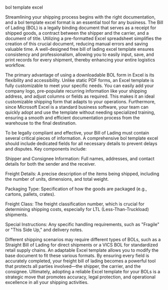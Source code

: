 bol template excel


Streamlining your shipping process begins with the right documentation, and a bol template excel format is an essential tool for any business. The Bill of Lading (BOL) is a legally binding document that serves as a receipt for shipped goods, a contract between the shipper and the carrier, and a document of title. Utilizing a pre-formatted Excel spreadsheet simplifies the creation of this crucial document, reducing manual errors and saving valuable time. A well-designed free bill of lading excel template ensures consistency and professionalism, allowing you to easily input, save, and print records for every shipment, thereby enhancing your entire logistics workflow.



The primary advantage of using a downloadable BOL form in Excel is its flexibility and accessibility. Unlike static PDF forms, an Excel template is fully customizable to meet your specific needs. You can easily add your company logo, pre-populate recurring information like your shipping address, and adjust columns or fields as required. This makes it an ideal customizable shipping form that adapts to your operations. Furthermore, since Microsoft Excel is a standard business software, your team can quickly adopt and use the template without needing specialized training, ensuring a smooth and efficient documentation process from the warehouse to the final destination.



To be legally compliant and effective, your Bill of Lading must contain several critical pieces of information. A comprehensive bol template excel should include dedicated fields for all necessary details to prevent delays and disputes. Key components include:



    
Shipper and Consignee Information: Full names, addresses, and contact details for both the sender and the receiver.

    
Freight Details: A precise description of the items being shipped, including the number of units, dimensions, and total weight.

    
Packaging Type: Specification of how the goods are packaged (e.g., cartons, pallets, crates).

    
Freight Class: The freight classification number, which is crucial for determining shipping costs, especially for LTL (Less-Than-Truckload) shipments.

    
Special Instructions: Any specific handling requirements, such as \"Fragile\" or \"This Side Up,\" and delivery notes.





Different shipping scenarios may require different types of BOLs, such as a Straight Bill of Lading for direct shipments or a VICS BOL for standardized retail supply chains. An adaptable Excel template allows you to modify the base document to fit these various formats. By ensuring every field is accurately completed, your freight bill of lading becomes a powerful tool that protects all parties involved—the shipper, the carrier, and the consignee. Ultimately, adopting a reliable Excel template for your BOLs is a strategic move that promotes accuracy, legal protection, and operational excellence in all your shipping activities.

